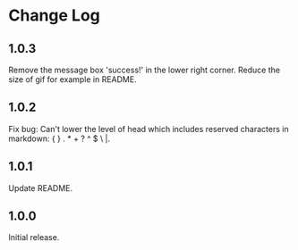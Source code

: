 # Change Log

## 1.0.3

Remove the message box 'success!' in the lower right corner.
Reduce the size of gif for example in README.

## 1.0.2

Fix bug: Can't lower the level of head which includes reserved characters in markdown: [ ]() { } . \* + ? ^ \$ \ |.

## 1.0.1

Update README.

## 1.0.0

Initial release.
